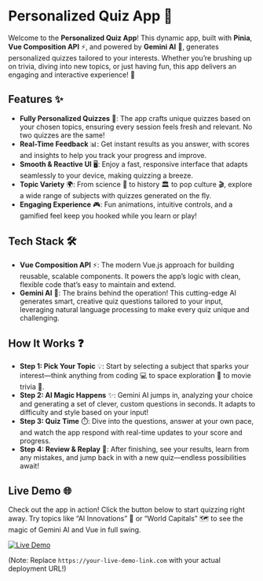# Personalized Quiz App 🎉

Welcome to the **Personalized Quiz App**! This dynamic app, built with **Pinia**, **Vue Composition API** ⚡, and powered by **Gemini AI** 🤖, generates personalized quizzes tailored to your interests. Whether you’re brushing up on trivia, diving into new topics, or just having fun, this app delivers an engaging and interactive experience! 🚀

## Features ✨

- **Fully Personalized Quizzes** 🎯: The app crafts unique quizzes based on your chosen topics, ensuring every session feels fresh and relevant. No two quizzes are the same!
- **Real-Time Feedback** 📊: Get instant results as you answer, with scores and insights to help you track your progress and improve.
- **Smooth & Reactive UI** 🖥️: Enjoy a fast, responsive interface that adapts seamlessly to your device, making quizzing a breeze.
- **Topic Variety** 🌍: From science 🔬 to history 🏛️ to pop culture 🎬, explore a wide range of subjects with quizzes generated on the fly.
- **Engaging Experience** 🎮: Fun animations, intuitive controls, and a gamified feel keep you hooked while you learn or play!

## Tech Stack 🛠️

- **Vue Composition API** ⚡: The modern Vue.js approach for building reusable, scalable components. It powers the app’s logic with clean, flexible code that’s easy to maintain and extend.
- **Gemini AI** 🤖: The brains behind the operation! This cutting-edge AI generates smart, creative quiz questions tailored to your input, leveraging natural language processing to make every quiz unique and challenging.

## How It Works ❓

- **Step 1: Pick Your Topic** 💡: Start by selecting a subject that sparks your interest—think anything from coding 💻 to space exploration 🌌 to movie trivia 🎥.
- **Step 2: AI Magic Happens** ✨: Gemini AI jumps in, analyzing your choice and generating a set of clever, custom questions in seconds. It adapts to difficulty and style based on your input!
- **Step 3: Quiz Time** ⏱️: Dive into the questions, answer at your own pace, and watch the app respond with real-time updates to your score and progress.
- **Step 4: Review & Replay** 🔄: After finishing, see your results, learn from any mistakes, and jump back in with a new quiz—endless possibilities await!

## Live Demo 🌐

Check out the app in action! Click the button below to start quizzing right away. Try topics like “AI Innovations” 🤖 or “World Capitals” 🗺️ to see the magic of Gemini AI and Vue in full swing.

[![Live Demo](https://img.shields.io/badge/Live_Demo-Click_Here-brightgreen?style=for-the-badge&logo=rocket)](https://your-live-demo-link.com)

(Note: Replace `https://your-live-demo-link.com` with your actual deployment URL!)
